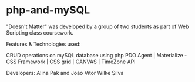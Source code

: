 # php-and-mySQL
"Doesn't Matter" was developed by a group of two students as part of Web Scripting class coursework.

Features & Technologies used:

CRUD operations on mySQL database using php PDO Agent
| Materialize - CSS Framework | CSS grid | CANVAS | TimeZone API 

Developers: Alina Pak and João Vitor Wilke Silva
